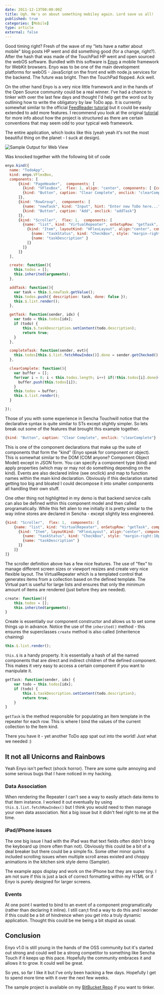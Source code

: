 ```yaml
---
date: 2011-12-13T00:00:00Z
title: Ugh. He's on about something mobiley again. Lord save us all!
published: true
categories: [Mobile]
type: article
external: false
---
```

Good timing right?  Fresh of the wave of my "lets have a natter about mobile" blog posts HP went and did something good (for a change, right?).  After the hash that was made of the TouchPad HP went and open sourced the webOS software.  Bundled with this software is [Enyo](https://developer.palm.com/content/api/dev-guide/enyo.html) a mobile framework for WebKit browsers.  Enyo was to be one of the main development platforms for webOS - JavaScript on the front end with node.js services for the backend.  The future was bright.  Then the TouchPad flopped.  Ack well.

On the other hand Enyo is a very nice little framework and in the hands of the Open Source community could be a real winner.  I've had a chance to tinker with over the last few days and thought I'd help get the word out by outlining how to write the obligatory by law ToDo app.  It is currently somewhat similar to the official [FeedReader tutorial](https://developer.palm.com/content/api/dev-guide/enyo/tutorial.html) but it could be easily extended to add more features.  I recommend you look at the original [tutorial](https://developer.palm.com/content/api/dev-guide/enyo/tutorial.html) for more info about how the project is structured as there are certain conventions that may seem odd to your typical web framework.

The entire application, which looks like this (yeah yeah it's not the most beautiful thing on the planet - I suck at design).

![Sample Output for Web View](/images/blog/enyo/todo.png)

Was knocked together with the following bit of code

```javascript
enyo.kind({
  name: "TodoApp",
  kind: enyo.VFlexBox,
  components: [
      {kind: "PageHeader",  components: [
        {kind: "VFlexBox",  flex: 1, align: "center", components: [ {content: "Todos"} ]},
        {kind: "Button", caption: "Clear Complete", onclick: "clearComplete"}
      ]},
      {kind: "RowGroup",  components: [
        {name: "newTask", kind: "Input", hint: "Enter new ToDo here..."},
        {kind: "Button", caption: "Add", onclick: "addTask"}
      ]},
      {kind: "Scroller",  flex: 1,  components: [
        {name: "list", kind: "VirtualRepeater", onSetupRow: "getTask", components: [
          {kind: "Item", layoutKind: "HFlexLayout", align:"center", components: [
            {name: "taskStatus", kind: "CheckBox", style: "margin-right:10px;", onChange: "completeTask" },
            {name: "taskDescription" }
          ]}
        ]}
      ]}
  ],

  create: function(){
    this.todos = [];
    this.inherited(arguments);
  },

  addTask: function(){
    var task = this.$.newTask.getValue();
    this.todos.push({ description: task, done: false });
    this.$.list.render();
  },

  getTask: function(sender, idx) {
    var todo = this.todos[idx];
    if (todo) {
        this.$.taskDescription.setContent(todo.description);
        return true;
    }
  },

  completeTask: function(sender, evt){
    this.todos[this.$.list.fetchRowIndex()].done = sender.getChecked();
  },

  clearComplete: function(){
    var buffer = [];
    for(var i = 0; i < this.todos.length; i++) if(!this.todos[i].done){
      buffer.push(this.todos[i]);
    }
    this.todos = buffer;
    this.$.list.render();
  }

});
```

Those of you with some experience in Sencha Touchwill notice that the declarative syntax is quite similar to STs except slightly simpler.  So lets break out some of the features that brought this example together.

```javascript
{kind: "Button", caption: "Clear Complete", onclick: "clearComplete"}
```

This is one of the component declarations that make up the suite of components that form the "kind" (Enyo speak for component or object).  This is somewhat similar to the DOM (COM anyone?  Component Object Model) except in JSON form.  You can specify a component type (kind) and apply properties (which may or may not do something depending on the kind).  Events are also declared inline (see onclick) and map to function names within the main kind declaration.  Obviously if this declaration started getting too big and bloated I could decompose it into smaller components all handling their own stuff.

One other thing not highlighted in my demo is that backend service calls can also be defined within this component model and then called programatically.  While this felt alien to me initially it is pretty similar to the way inline stores are declared in Sencha - except slightly less engineered.

```javascript
{kind: "Scroller",  flex: 1,  components: [
    {name: "list", kind: "VirtualRepeater", onSetupRow: "getTask", components: [
      {kind: "Item", layoutKind: "HFlexLayout", align:"center", components: [
        {name: "taskStatus", kind: "CheckBox", style: "margin-right:10px;", onChange: "completeTask" },
        {name: "taskDescription" }
      ]}
    ]}
]}
```

The scroller definition above has a few nice features.  The use of "flex" to manage different screen sizes or viewport resizes and create very nice flexible layout.  The VirtualRepeater which is a templated control that generates items from a collection based on the defined template.  The Virtual part is useful for large lists and ensures that only the minimum amount of items are rendered (just before they are needed).

```javascript
create: function(){
    this.todos = [];
    this.inherited(arguments);
}
```

Create is essentially our component constructor and allows us to set some things up in advance.  Notice the use of the `inherited()` method - this ensures the superclasses `create` method is also called (inheritence chaining)

```javascript
this.$.list.render();
```

`this.$` is a handy property.  It is essentially a hash of all the named components that are direct and indirect children of the defined component.  This makes it very easy to access a certain component if you want to manipulate it.

```javascript
getTask: function(sender, idx) {
    var todo = this.todos[idx];
    if (todo) {
        this.$.taskDescription.setContent(todo.description);
        return true;
    }
}
```

`getTask` is the method responsible for populating an Item template in the repeater for each row.  This is where I bind the values of the current collection to the Item kind.

There you have it - yet another ToDo app spat out into the world!  Just what we needed :)

## It not all Unicorns and Rainbows

Yeah Enyo isn't perfect (shock horror).  There are some quite annoying and some serious bugs that I have noticed in my hacking.

### Data Association

When rendering the Repeater I can't see a way to easily attach data items to that item instance.  I worked it out eventually by using `this.$.list.fetchRowIndex()` but I think you would need to then manage your own data association.  Not a big issue but it didn't feel right to me at the time.

### iPad/iPhone issues

The one big issue I had with the iPad was that text fields often didn't bring the keyboard up (more often than not).  Obviously this could be a bit of a deal breaker but there could be a simple fix.  Some other minor quirks included scrolling issues when multiple scroll areas existed and choppy animations in the kitchen sink style demo (Sampler).

The example apps display and work on the iPhone but they are super tiny.  I am not sure if this is just a lack of correct formatting within my HTML or if Enyo is purely designed for larger screens.

### Events

At one point I wanted to bind to an event of a component programatically (rather than declaring it inline).  I still can;t find a way to do this and I wonder if this could be a bit of hindrence when you get into a truly dynamic application.  Thought this could be me being a bit stupid as usual.

## Conclusion

Enyo v1.0 is still young in the hands of the OSS community but it's started out strong and could well be a strong competitor to something like Sencha Touch if it keeps up this pace.  Hopefully the community embraces it and allows it to grow.  It could well be great.

So yes, so far I like it but I've only been hacking a few days.  Hopefully I get to spend more time with it over the next few weeks.

The sample project is available on my [BitBucket Repo](https://bitbucket.org/kouphax/enyo-todos) if you want to tinker.